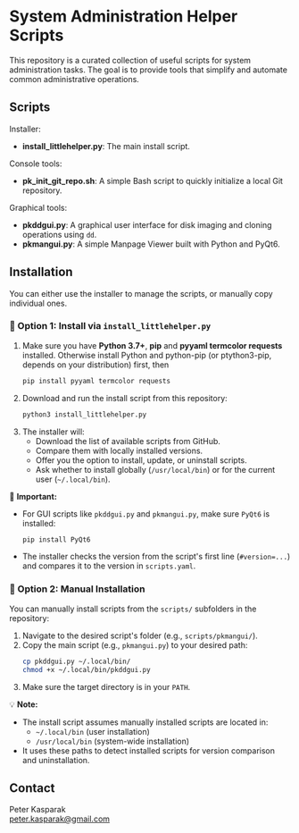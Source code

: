 # System Administration Helper Scripts

This repository is a curated collection of useful scripts for system administration tasks. The goal is to provide tools that simplify and automate common administrative operations.

## Scripts

Installer:
- **install_littlehelper.py**: The main install script.

Console tools:
- **pk_init_git_repo.sh**: A simple Bash script to quickly initialize a local Git repository.

Graphical tools:
- **pkddgui.py**: A graphical user interface for disk imaging and cloning operations using `dd`.
- **pkmangui.py**: A simple Manpage Viewer built with Python and PyQt6.

## Installation

You can either use the installer to manage the scripts, or manually copy individual ones.

### 🔧 Option 1: Install via `install_littlehelper.py`

1. Make sure you have **Python 3.7+**, **pip** and **pyyaml termcolor requests** installed.
   Otherwise install Python and python-pip (or ptython3-pip, depends on your distribution) first, then
   ```bash
   pip install pyyaml termcolor requests
   ```
2. Download and run the install script from this repository:
   ```bash
   python3 install_littlehelper.py
   ```
3. The installer will:
   - Download the list of available scripts from GitHub.
   - Compare them with locally installed versions.
   - Offer you the option to install, update, or uninstall scripts.
   - Ask whether to install globally (`/usr/local/bin`) or for the current user (`~/.local/bin`).

📌 **Important:**
- For GUI scripts like `pkddgui.py` and `pkmangui.py`, make sure `PyQt6` is installed:
   ```bash
   pip install PyQt6
   ```
- The installer checks the version from the script's first line (`#version=...`) and compares it to the version in `scripts.yaml`.

### 📁 Option 2: Manual Installation

You can manually install scripts from the `scripts/` subfolders in the repository:

1. Navigate to the desired script's folder (e.g., `scripts/pkmangui/`).
2. Copy the main script (e.g., `pkmangui.py`) to your desired path:
   ```bash
   cp pkddgui.py ~/.local/bin/
   chmod +x ~/.local/bin/pkddgui.py
   ```
3. Make sure the target directory is in your `PATH`.

💡 **Note:**
- The install script assumes manually installed scripts are located in:
   - `~/.local/bin` (user installation)
   - `/usr/local/bin` (system-wide installation)
- It uses these paths to detect installed scripts for version comparison and uninstallation.

## Contact

Peter Kasparak  
[peter.kasparak@gmail.com](mailto:peter.kasparak@gmail.com)
